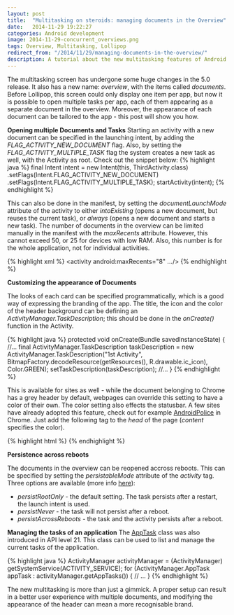 ```yaml
---
layout: post
title:  "Multitasking on steroids: managing documents in the Overview"
date:   2014-11-29 19:22:27
categories: Android development
image: 2014-11-29-concurrent_overviews.png
tags: Overview, Multitasking, Lollipop
redirect_from: "/2014/11/29/managing-documents-in-the-overview/"
description: A tutorial about the new multitasking features of Android 5.0. This guide will show you how to customize your overview entry.
---
```

The multitasking screen has undergone some huge changes in the 5.0 release. It also has a new name: _overview_, with the items called _documents_. Before Lollipop, this screen could only display one item per app, but now it is possible to open multiple tasks per app, each of them appearing as a separate document in the overview. Moreover, the appearance of each document can be tailored to the app - this post will show you how. 
<!-- more -->

**Opening multiple Documents and Tasks** Starting an activity with a new document can be specified in the launching intent, by adding the _FLAG_ACTIVITY_NEW_DOCUMENT_ flag. Also, by setting the _FLAG_ACTIVITY_MULTIPLE_TASK_ flag the system creates a new task as well, with the Activity as root. Check out the snippet below: 
{% highlight java %}
final Intent intent = new Intent(this, ThirdActivity.class)
    .setFlags(Intent.FLAG_ACTIVITY_NEW_DOCUMENT)
    .setFlags(Intent.FLAG_ACTIVITY_MULTIPLE_TASK); 
startActivity(intent);
{% endhighlight %}

This can also be done in the manifest, by setting the _documentLaunchMode_ attribute of the activity to either _intoExisting_ (opens a new document, but reuses the current task), or _always_ (opens a new document and starts a new task). The number of documents in the overview can be limited manually in the manifest with the _maxRecents_ attribute. However, this cannot exceed 50, or 25 for devices with low RAM. Also, this number is for the whole application, not for individual activities. 

{% highlight xml %}
<activity android:maxRecents="8" .../>
{% endhighlight %}

**Customizing the appearance of Documents** 

The looks of each card can be specified programmatically, which is a good way of expressing the branding of the app. The title, the icon and the color of the header background can be defining an _ActivityManager.TaskDescription_; this should be done in the _onCreate()_ function in the Activity. 

{% highlight java %}
protected void onCreate(Bundle savedInstanceState) { 
    //... 
    final ActivityManager.TaskDescription taskDescription = new ActivityManager.TaskDescription("1st Activity", BitmapFactory.decodeResource(getResources(), R.drawable.ic_icon), Color.GREEN); setTaskDescription(taskDescription); 
    //... 
}
{% endhighlight %}

This is available for sites as well - while the document belonging to Chrome has a grey header by default, webpages can override this setting to have a color of their own. The color setting also effects the statusbar. A few sites have already adopted this feature, check out for example [AndroidPolice](http://androidpolice.com) in Chrome. Just add the following tag to the _head_ of the page (_content_ specifies the color). 

{% highlight html %}
<meta name="theme-color" content="#ababab"/>
{% endhighlight %}

**Persistence across reboots** 

The documents in the overview can be reopened accross reboots. This can be specified by setting the _persistableMode_ attribute of the _activity_ tag. Three options are available (more info [here](https://developer.android.com/reference/android/R.attr.html#persistableMode)): 

  * _persistRootOnly_ \- the default setting. The task persists after a restart, the launch intent is used.
  * _persistNever_ \- the task will not persist after a reboot.
  * _persistAcrossReboots_ \- the task and the activity persists after a reboot.

**Managing the tasks of an application** 
The [AppTask](https://developer.android.com/reference/android/app/ActivityManager.AppTask.html) class was also introduced in API level 21. This class can be used to list and manage the current tasks of the application. 

{% highlight java %}
ActivityManager activityManager = (ActivityManager) getSystemService(ACTIVITY_SERVICE); 
for (ActivityManager.AppTask appTask : activityManager.getAppTasks()) { 
    // ... 
}
{% endhighlight %}

The new multitasking is more than just a gimmick. A proper setup can result in a better user experience with multiple documents, and modifying the appearance of the header can mean a more recognisable brand.